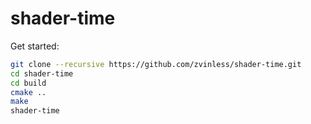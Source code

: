 # shader-time

Get started:
```bash
git clone --recursive https://github.com/zvinless/shader-time.git
cd shader-time
cd build
cmake ..
make
shader-time
```
